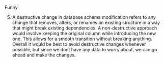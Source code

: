 Funny

5. A destructive change in database schema modification refers to any change that removes, alters, or renames an existing structure in a way that might break existing dependencies.
   A non-destructive approach would involve keeping the original column while introducing the new one. This allows for a smooth transition without breaking anything.
Overall it would be best to avoid destructive changes whenever possible, but since we dont have any data to worry about, we can go ahead and make the changes.